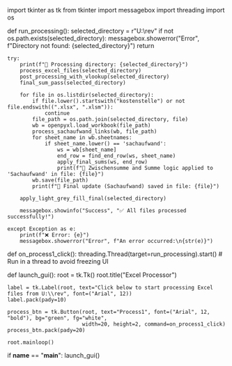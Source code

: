 import tkinter as tk
from tkinter import messagebox
import threading
import os

def run_processing():
    selected_directory = r"U:\rev"
    if not os.path.exists(selected_directory):
        messagebox.showerror("Error", f"Directory not found: {selected_directory}")
        return

    try:
        print(f"📁 Processing directory: {selected_directory}")
        process_excel_files(selected_directory)
        post_processing_with_vlookup(selected_directory)
        final_sum_pass(selected_directory)

        for file in os.listdir(selected_directory):
            if file.lower().startswith("kostenstelle") or not file.endswith((".xlsx", ".xlsm")):
                continue
            file_path = os.path.join(selected_directory, file)
            wb = openpyxl.load_workbook(file_path)
            process_sachaufwand_links(wb, file_path)
            for sheet_name in wb.sheetnames:
                if sheet_name.lower() == 'sachaufwand':
                    ws = wb[sheet_name]
                    end_row = find_end_row(ws, sheet_name)
                    apply_final_sums(ws, end_row)
                    print(f"📘 Zwischensumme and Summe logic applied to 'Sachaufwand' in file: {file}")
            wb.save(file_path)
            print(f"💾 Final update (Sachaufwand) saved in file: {file}")

        apply_light_grey_fill_final(selected_directory)

        messagebox.showinfo("Success", "✅ All files processed successfully!")

    except Exception as e:
        print(f"❌ Error: {e}")
        messagebox.showerror("Error", f"An error occurred:\n{str(e)}")

def on_process1_click():
    threading.Thread(target=run_processing).start()  # Run in a thread to avoid freezing UI

def launch_gui():
    root = tk.Tk()
    root.title("Excel Processor")

    label = tk.Label(root, text="Click below to start processing Excel files from U:\\rev", font=("Arial", 12))
    label.pack(pady=10)

    process_btn = tk.Button(root, text="Process1", font=("Arial", 12, "bold"), bg="green", fg="white",
                            width=20, height=2, command=on_process1_click)
    process_btn.pack(pady=20)

    root.mainloop()

if __name__ == "__main__":
    launch_gui()
